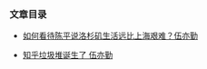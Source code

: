 ### 文章目录

* [如何看待陈平说洛杉矶生活远比上海艰难？伍亦勤](https://github.com/Albert-W/zhihu-dustbin/issues/2#issue-689124522)

* [知乎垃圾堆诞生了 伍亦勤](https://github.com/Albert-W/zhihu-dustbin/issues/4#issue-689205255)

